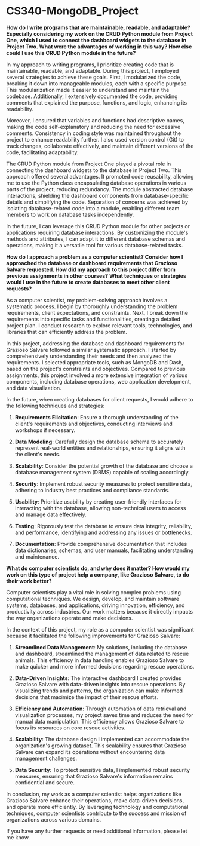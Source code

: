 # CS340-MongoDB_Project

**How do I write programs that are maintainable, readable, and adaptable? Especially considering my work on the CRUD Python module from Project One, which I used to connect the dashboard widgets to the database in Project Two. What were the advantages of working in this way? How else could I use this CRUD Python module in the future?**

In my approach to writing programs, I prioritize creating code that is maintainable, readable, and adaptable. During this project, I employed several strategies to achieve these goals. First, I modularized the code, breaking it down into manageable modules, each with a specific purpose. This modularization made it easier to understand and maintain the codebase. Additionally, I extensively documented the code, providing comments that explained the purpose, functions, and logic, enhancing its readability.

Moreover, I ensured that variables and functions had descriptive names, making the code self-explanatory and reducing the need for excessive comments. Consistency in coding style was maintained throughout the project to enhance readability further. I also used version control (Git) to track changes, collaborate effectively, and maintain different versions of the code, facilitating adaptability.

The CRUD Python module from Project One played a pivotal role in connecting the dashboard widgets to the database in Project Two. This approach offered several advantages. It promoted code reusability, allowing me to use the Python class encapsulating database operations in various parts of the project, reducing redundancy. The module abstracted database interactions, shielding the dashboard components from database-specific details and simplifying the code. Separation of concerns was achieved by isolating database-related code into a module, enabling different team members to work on database tasks independently.

In the future, I can leverage this CRUD Python module for other projects or applications requiring database interactions. By customizing the module's methods and attributes, I can adapt it to different database schemas and operations, making it a versatile tool for various database-related tasks.

**How do I approach a problem as a computer scientist? Consider how I approached the database or dashboard requirements that Grazioso Salvare requested. How did my approach to this project differ from previous assignments in other courses? What techniques or strategies would I use in the future to create databases to meet other client requests?**

As a computer scientist, my problem-solving approach involves a systematic process. I begin by thoroughly understanding the problem requirements, client expectations, and constraints. Next, I break down the requirements into specific tasks and functionalities, creating a detailed project plan. I conduct research to explore relevant tools, technologies, and libraries that can efficiently address the problem.

In this project, addressing the database and dashboard requirements for Grazioso Salvare followed a similar systematic approach. I started by comprehensively understanding their needs and then analyzed the requirements. I selected appropriate tools, such as MongoDB and Dash, based on the project's constraints and objectives. Compared to previous assignments, this project involved a more extensive integration of various components, including database operations, web application development, and data visualization.

In the future, when creating databases for client requests, I would adhere to the following techniques and strategies:

1. **Requirements Elicitation**: Ensure a thorough understanding of the client's requirements and objectives, conducting interviews and workshops if necessary.

2. **Data Modeling**: Carefully design the database schema to accurately represent real-world entities and relationships, ensuring it aligns with the client's needs.

3. **Scalability**: Consider the potential growth of the database and choose a database management system (DBMS) capable of scaling accordingly.

4. **Security**: Implement robust security measures to protect sensitive data, adhering to industry best practices and compliance standards.

5. **Usability**: Prioritize usability by creating user-friendly interfaces for interacting with the database, allowing non-technical users to access and manage data effectively.

6. **Testing**: Rigorously test the database to ensure data integrity, reliability, and performance, identifying and addressing any issues or bottlenecks.

7. **Documentation**: Provide comprehensive documentation that includes data dictionaries, schemas, and user manuals, facilitating understanding and maintenance.

**What do computer scientists do, and why does it matter? How would my work on this type of project help a company, like Grazioso Salvare, to do their work better?**

Computer scientists play a vital role in solving complex problems using computational techniques. We design, develop, and maintain software systems, databases, and applications, driving innovation, efficiency, and productivity across industries. Our work matters because it directly impacts the way organizations operate and make decisions.

In the context of this project, my role as a computer scientist was significant because it facilitated the following improvements for Grazioso Salvare:

1. **Streamlined Data Management**: My solutions, including the database and dashboard, streamlined the management of data related to rescue animals. This efficiency in data handling enables Grazioso Salvare to make quicker and more informed decisions regarding rescue operations.

2. **Data-Driven Insights**: The interactive dashboard I created provides Grazioso Salvare with data-driven insights into rescue operations. By visualizing trends and patterns, the organization can make informed decisions that maximize the impact of their rescue efforts.

3. **Efficiency and Automation**: Through automation of data retrieval and visualization processes, my project saves time and reduces the need for manual data manipulation. This efficiency allows Grazioso Salvare to focus its resources on core rescue activities.

4. **Scalability**: The database design I implemented can accommodate the organization's growing dataset. This scalability ensures that Grazioso Salvare can expand its operations without encountering data management challenges.

5. **Data Security**: To protect sensitive data, I implemented robust security measures, ensuring that Grazioso Salvare's information remains confidential and secure.

In conclusion, my work as a computer scientist helps organizations like Grazioso Salvare enhance their operations, make data-driven decisions, and operate more efficiently. By leveraging technology and computational techniques, computer scientists contribute to the success and mission of organizations across various domains.

If you have any further requests or need additional information, please let me know.
